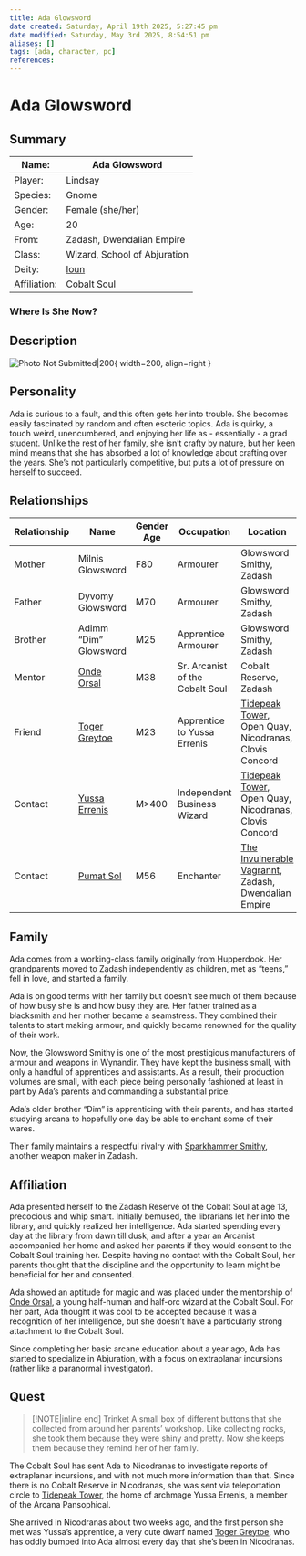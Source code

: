 ```yaml
---
title: Ada Glowsword
date created: Saturday, April 19th 2025, 5:27:45 pm
date modified: Saturday, May 3rd 2025, 8:54:51 pm
aliases: []
tags: [ada, character, pc]
references: 
---
```


# Ada Glowsword

## Summary

| Name:        | Ada Glowsword                |
| ------------ | ---------------------------- |
| Player:      | Lindsay                      |
| Species:     | Gnome                        |
| Gender:      | Female (she/her)             |
| Age:         | 20                           |
| From:        | Zadash, Dwendalian Empire    |
| Class:       | Wizard, School of Abjuration |
| Deity:       | [Ioun](../world/religion/Ioun.md)     |
| Affiliation: | Cobalt Soul                  |

### Where Is She Now?

## Description

![Photo Not Submitted|200](../assets/images/ada-glowsword.png){ width=200, align=right }

## Personality

Ada is curious to a fault, and this often gets her into trouble. She becomes easily fascinated by random and often esoteric topics. Ada is quirky, a touch weird, unencumbered, and enjoying her life as - essentially - a grad student. Unlike the rest of her family, she isn’t crafty by nature, but her keen mind means that she has absorbed a lot of knowledge about crafting over the years. She’s not particularly competitive, but puts a lot of pressure on herself to succeed.

## Relationships

| Relationship | Name                                      | Gender Age | Occupation                      | Location                                                                                                              |
| ------------ | ----------------------------------------- | ---------- | ------------------------------- | --------------------------------------------------------------------------------------------------------------------- |
| Mother       | Milnis Glowsword                          | F80        | Armourer                        | Glowsword Smithy, Zadash                                                                                              |
| Father       | Dyvomy Glowsword                          | M70        | Armourer                        | Glowsword Smithy, Zadash                                                                                              |
| Brother      | Adimm “Dim” Glowsword                     | M25        | Apprentice Armourer             | Glowsword Smithy, Zadash                                                                                              |
| Mentor       | [Onde Orsal](../npcs/onde-orsal.md)       | M38        | Sr. Arcanist of the Cobalt Soul | Cobalt Reserve, Zadash                                                                                                |
| Friend       | [Toger Greytoe](../npcs/toger-greytoe.md) | M23        | Apprentice to Yussa Errenis     | [Tidepeak Tower](https://criticalrole.fandom.com/wiki/Tidepeak_Tower), Open Quay, Nicodranas, Clovis Concord          |
| Contact      | [Yussa Errenis](../npcs/yussa-errenis.md) | M\>400     | Independent Business Wizard     | [Tidepeak Tower](https://criticalrole.fandom.com/wiki/Tidepeak_Tower), Open Quay, Nicodranas, Clovis Concord          |
| Contact      | [Pumat Sol](../npcs/pumat-sol.md)         | M56        | Enchanter                       | [The Invulnerable Vagrannt](https://criticalrole.fandom.com/wiki/The_Invulnerable_Vagrant), Zadash, Dwendalian Empire |

## Family

Ada comes from a working-class family originally from Hupperdook. Her grandparents moved to Zadash independently as children, met as “teens,” fell in love, and started a family.

Ada is on good terms with her family but doesn’t see much of them because of how busy she is and how busy they are. Her father trained as a blacksmith and her mother became a seamstress. They combined their talents to start making armour, and quickly became renowned for the quality of their work.

Now, the Glowsword Smithy is one of the most prestigious manufacturers of armour and weapons in Wynandir. They have kept the business small, with only a handful of apprentices and assistants. As a result, their production volumes are small, with each piece being personally fashioned at least in part by Ada’s parents and commanding a substantial price.

Ada’s older brother “Dim” is apprenticing with their parents, and has started studying arcana to hopefully one day be able to enchant some of their wares.

Their family maintains a respectful rivalry with [Sparkhammer Smithy](https://criticalrole.fandom.com/wiki/Sparkhammer_Smithing), another weapon maker in Zadash.

## Affiliation

Ada presented herself to the Zadash Reserve of the Cobalt Soul at age 13, precocious and whip smart. Initially bemused, the librarians let her into the library, and quickly realized her intelligence. Ada started spending every day at the library from dawn till dusk, and after a year an Arcanist accompanied her home and asked her parents if they would consent to the Cobalt Soul training her. Despite having no contact with the Cobalt Soul, her parents thought that the discipline and the opportunity to learn might be beneficial for her and consented.

Ada showed an aptitude for magic and was placed under the mentorship of [Onde Orsal](../npcs/onde-orsal.md), a young half-human and half-orc wizard at the Cobalt Soul. For her part, Ada thought it was cool to be accepted because it was a recognition of her intelligence, but she doesn’t have a particularly strong attachment to the Cobalt Soul.

Since completing her basic arcane education about a year ago, Ada has started to specialize in Abjuration, with a focus on extraplanar incursions (rather like a paranormal investigator).

## Quest

> [!NOTE|inline end] Trinket
> A small box of different buttons that she collected from around her parents’ workshop. Like collecting rocks, she took them because they were shiny and pretty. Now she keeps them because they remind her of her family.

The Cobalt Soul has sent Ada to Nicodranas to investigate reports of extraplanar incursions, and with not much more information than that. Since there is no Cobalt Reserve in Nicodranas, she was sent via teleportation circle to [Tidepeak Tower](https://criticalrole.fandom.com/wiki/Tidepeak_Tower), the home of archmage Yussa Errenis, a member of the Arcana Pansophical.

She arrived in Nicodranas about two weeks ago, and the first person she met was Yussa’s apprentice, a very cute dwarf named [Toger Greytoe](../npcs/toger-greytoe.md), who has oddly bumped into Ada almost every day that she’s been in Nicodranas.
